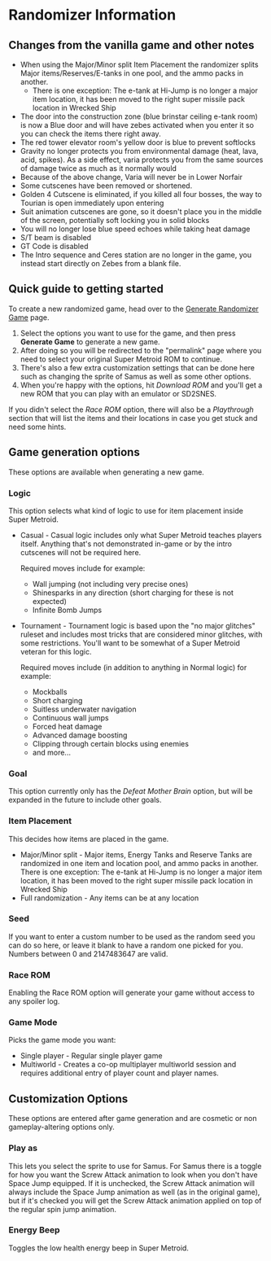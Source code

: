 # Randomizer Information

## Changes from the vanilla game and other notes
* When using the Major/Minor split Item Placement the randomizer splits Major items/Reserves/E-tanks in one pool, and the ammo packs in another.
  * There is one exception: The e-tank at Hi-Jump is no longer a major item location, it has been moved to the right super missile pack location in Wrecked Ship
* The door into the construction zone (blue brinstar ceiling e-tank room) is now a Blue door and will have zebes activated when you enter it so you can check the items there right away.
* The red tower elevator room's yellow door is blue to prevent softlocks
* Gravity no longer protects you from environmental damage (heat, lava, acid, spikes). As a side effect, varia protects you from the same sources of damage twice as much as it normally would
* Because of the above change, Varia will never be in Lower Norfair
* Some cutscenes have been removed or shortened.
* Golden 4 Cutscene is eliminated, if you killed all four bosses, the way to Tourian is open immediately upon entering
* Suit animation cutscenes are gone, so it doesn't place you in the middle of the screen, potentially soft locking you in solid blocks
* You will no longer lose blue speed echoes while taking heat damage
* S/T beam is disabled
* GT Code is disabled
* The Intro sequence and Ceres station are no longer in the game, you instead start directly on Zebes from a blank file.


## Quick guide to getting started
To create a new randomized game, head over to the [Generate Randomizer Game](/configure/sm) page.

1. Select the options you want to use for the game, and then press **Generate Game** to generate a new game.
2. After doing so you will be redirected to the "permalink" page where you need to select your original Super Metroid ROM to continue.
3. There's also a few extra customization settings that can be done here such as changing the sprite of Samus as well as some other options.
4. When you're happy with the options, hit *Download ROM* and you'll get a new ROM that you can play with an emulator or SD2SNES.

If you didn't select the *Race ROM* option, there will also be a *Playthrough* section that will list the items and their locations in case you get stuck and need some hints.


## Game generation options
These options are available when generating a new game.

### Logic
This option selects what kind of logic to use for item placement inside Super Metroid.
* Casual - Casual logic includes only what Super Metroid teaches players itself. Anything that's not demonstrated in-game or by the intro cutscenes will not be required here.

  Required moves include for example:
    * Wall jumping (not including very precise ones)
    * Shinesparks in any direction (short charging for these is not expected)
    * Infinite Bomb Jumps
* Tournament - Tournament logic is based upon the "no major glitches" ruleset and includes most tricks that are considered minor glitches, with some restrictions.
  You'll want to be somewhat of a Super Metroid veteran for this logic.

  Required moves include (in addition to anything in Normal logic) for example:
    * Mockballs
    * Short charging
    * Suitless underwater navigation
    * Continuous wall jumps
    * Forced heat damage
    * Advanced damage boosting
    * Clipping through certain blocks using enemies
    * and more...

### Goal
This option currently only has the *Defeat Mother Brain* option, but will be expanded in the future to include other goals.

### Item Placement
This decides how items are placed in the game.
* Major/Minor split - Major items, Energy Tanks and Reserve Tanks are randomized in one item and location pool, and ammo packs in another.
  There is one exception: The e-tank at Hi-Jump is no longer a major item location, it has been moved to the right super missile pack location in Wrecked Ship
* Full randomization - Any items can be at any location

### Seed
If you want to enter a custom number to be used as the random seed you can do so here, or leave it blank to have a random one picked for you.
Numbers between 0 and 2147483647 are valid.

### Race ROM
Enabling the Race ROM option will generate your game without access to any spoiler log.

### Game Mode
Picks the game mode you want:
* Single player - Regular single player game
* Multiworld - Creates a co-op multiplayer multiworld session and requires additional entry of player count and player names.

## Customization Options
These options are entered after game generation and are cosmetic or non gameplay-altering options only.

### Play as
This lets you select the sprite to use for Samus.
For Samus there is a toggle for how you want the Screw Attack animation to look when you don't have Space Jump equipped.
If it is unchecked, the Screw Attack animation will always include the Space Jump animation as well (as in the original game), but if it's checked you will get the Screw Attack animation applied on top of the regular spin jump animation.

### Energy Beep
Toggles the low health energy beep in Super Metroid.

